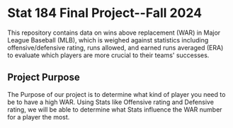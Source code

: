# Stat 184 Final Project--Fall 2024

This repository contains data on wins above replacement (WAR) in Major League Baseball (MLB), which is weighed against statistics including offensive/defensive rating, runs allowed, and earned runs averaged (ERA) to evaluate which players are more crucial to their teams' successes.

## Project Purpose
The Purpose of our project is to determine what kind of player you need to be to have a high WAR. Using Stats like Offensive rating and Defensive rating, we will be able to determine what Stats influence the WAR number for a player the most. 
